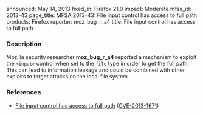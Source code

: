 announced: May 14, 2013
fixed_in: Firefox 21.0
impact: Moderate
mfsa_id: 2013-43
page_title: MFSA 2013-43: File input control has access to full path
products: Firefox
reporter: moz_bug_r_a4
title: File input control has access to full path

<h3>Description</h3>

<p>Mozilla security researcher <strong>moz_bug_r_a4</strong> reported a mechanism to exploit the <code>&lt;input&gt;</code> control when set to the <code>file</code> type in order to get the full path. This can lead to information leakage and could be combined with other exploits to target attacks on the local file system.</p>


<h3>References</h3>

<ul>
  <li><a href="https://bugzilla.mozilla.org/show_bug.cgi?id=842255">
      File input control has access to full path</a> (<a href="http://cve.mitre.org/cgi-bin/cvename.cgi?name=CVE-2013-1671" class="ex-ref">CVE-2013-1671</a>)</li>
</ul>



